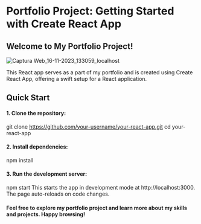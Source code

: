 # Portfolio Project: Getting Started with Create React App
## Welcome to My Portfolio Project!
![Captura Web_16-11-2023_133059_localhost](https://github.com/AnaPaula74/my-portfolio/assets/123080363/f86ad2f9-1de1-4e1a-a673-41e84f363823)


This React app serves as a part of my portfolio and is created using Create React App, offering a swift setup for a React application.

## Quick Start

#### 1. Clone the repository:
git clone https://github.com/your-username/your-react-app.git
cd your-react-app

#### 2. Install dependencies:
npm install

#### 3. Run the development server:
npm start
This starts the app in development mode at http://localhost:3000. The page auto-reloads on code changes.

#### Feel free to explore my portfolio project and learn more about my skills and projects. Happy browsing!
